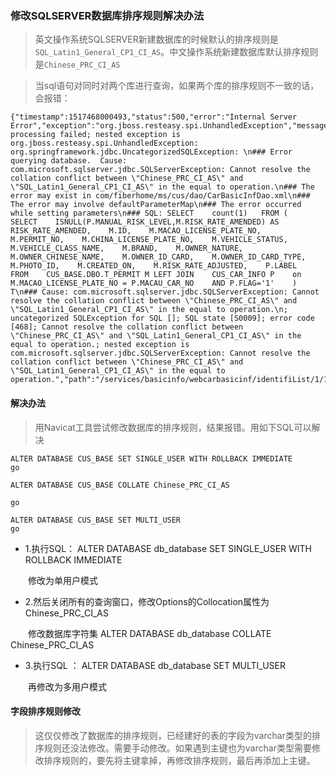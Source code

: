 ### 修改SQLSERVER数据库排序规则解决办法

> 英文操作系统SQLSERVER新建数据库的时候默认的排序规则是<code>SQL_Latin1_General_CP1_CI_AS</code>。中文操作系统新建数据库默认排序规则是<code>Chinese_PRC_CI_AS</code>

> 当sql语句对同时对两个库进行查询，如果两个库的排序规则不一致的话，会报错：

```
{"timestamp":1517468000493,"status":500,"error":"Internal Server Error","exception":"org.jboss.resteasy.spi.UnhandledException","message":"Request processing failed; nested exception is org.jboss.resteasy.spi.UnhandledException: org.springframework.jdbc.UncategorizedSQLException: \n### Error querying database.  Cause: com.microsoft.sqlserver.jdbc.SQLServerException: Cannot resolve the collation conflict between \"Chinese_PRC_CI_AS\" and \"SQL_Latin1_General_CP1_CI_AS\" in the equal to operation.\n### The error may exist in com/fiberhome/ms/cus/dao/CarBasicInfDao.xml\n### The error may involve defaultParameterMap\n### The error occurred while setting parameters\n### SQL: SELECT    count(1)   FROM (    SELECT    ISNULL(P.MANUAL_RISK_LEVEL,M.RISK_RATE_AMENDED) AS RISK_RATE_AMENDED,    M.ID,    M.MACAO_LICENSE_PLATE_NO,    M.PERMIT_NO,    M.CHINA_LICENSE_PLATE_NO,    M.VEHICLE_STATUS,    M.VEHICLE_CLASS_NAME,    M.BRAND,    M.OWNER_NATURE,    M.OWNER_CHINESE_NAME,    M.OWNER_ID_CARD,    M.OWNER_ID_CARD_TYPE,    M.PHOTO_ID,    M.CREATED_ON,    M.RISK_RATE_ADJUSTED,    P.LABEL    FROM    CUS_BASE.DBO.T_PERMIT M LEFT JOIN    CUS_CAR_INFO P    on    M.MACAO_LICENSE_PLATE_NO = P.MACAU_CAR_NO    AND P.FLAG='1'    )  T\n### Cause: com.microsoft.sqlserver.jdbc.SQLServerException: Cannot resolve the collation conflict between \"Chinese_PRC_CI_AS\" and \"SQL_Latin1_General_CP1_CI_AS\" in the equal to operation.\n; uncategorized SQLException for SQL []; SQL state [S0009]; error code [468]; Cannot resolve the collation conflict between \"Chinese_PRC_CI_AS\" and \"SQL_Latin1_General_CP1_CI_AS\" in the equal to operation.; nested exception is com.microsoft.sqlserver.jdbc.SQLServerException: Cannot resolve the collation conflict between \"Chinese_PRC_CI_AS\" and \"SQL_Latin1_General_CP1_CI_AS\" in the equal to operation.","path":"/services/basicinfo/webcarbasicinf/identifiList/1/10"}
```

#### 解决办法
> 用Navicat工具尝试修改数据库的排序规则，结果报错。用如下SQL可以解决

```
ALTER DATABASE CUS_BASE SET SINGLE_USER WITH ROLLBACK IMMEDIATE
go

ALTER DATABASE CUS_BASE COLLATE Chinese_PRC_CI_AS

go

ALTER DATABASE CUS_BASE SET MULTI_USER
go
```

* 1.执行SQL：  ALTER DATABASE db_database SET SINGLE_USER WITH ROLLBACK IMMEDIATE

　　修改为单用户模式

* 2.然后关闭所有的查询窗口，修改Options的Collocation属性为Chinese_PRC_CI_AS

　　修改数据库字符集  ALTER DATABASE db_database COLLATE Chinese_PRC_CI_AS

* 3.执行SQL ： ALTER DATABASE db_database SET MULTI_USER

　　再修改为多用户模式

#### 字段排序规则修改
> 这仅仅修改了数据库的排序规则，已经建好的表的字段为varchar类型的排序规则还没法修改。需要手动修改。如果遇到主键也为varchar类型需要修改排序规则的，要先将主键拿掉，再修改排序规则，最后再添加上主键。

